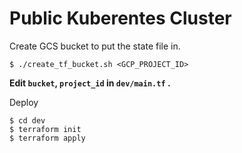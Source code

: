 # Public Kuberentes Cluster

Create GCS bucket to put the state file in.

```
$ ./create_tf_bucket.sh <GCP_PROJECT_ID>
```

**Edit `bucket`, `project_id` in `dev/main.tf` .**

Deploy

```
$ cd dev
$ terraform init
$ terraform apply
```
